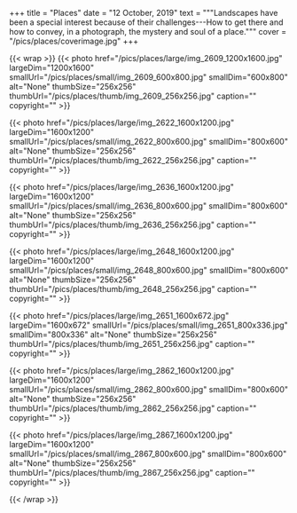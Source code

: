+++
title = "Places"
date = "12 October, 2019"
text = """Landscapes have been a special interest because of their challenges---How to get there and how to convey, in a photograph, the mystery and soul of a place."""
cover = "/pics/places/coverimage.jpg"
+++

{{< wrap >}}
{{< photo href="/pics/places/large/img_2609_1200x1600.jpg" largeDim="1200x1600" smallUrl="/pics/places/small/img_2609_600x800.jpg" smallDim="600x800" alt="None" thumbSize="256x256" thumbUrl="/pics/places/thumb/img_2609_256x256.jpg" caption="" copyright="" >}}

{{< photo href="/pics/places/large/img_2622_1600x1200.jpg" largeDim="1600x1200" smallUrl="/pics/places/small/img_2622_800x600.jpg" smallDim="800x600" alt="None" thumbSize="256x256" thumbUrl="/pics/places/thumb/img_2622_256x256.jpg" caption="" copyright="" >}}

{{< photo href="/pics/places/large/img_2636_1600x1200.jpg" largeDim="1600x1200" smallUrl="/pics/places/small/img_2636_800x600.jpg" smallDim="800x600" alt="None" thumbSize="256x256" thumbUrl="/pics/places/thumb/img_2636_256x256.jpg" caption="" copyright="" >}}

{{< photo href="/pics/places/large/img_2648_1600x1200.jpg" largeDim="1600x1200" smallUrl="/pics/places/small/img_2648_800x600.jpg" smallDim="800x600" alt="None" thumbSize="256x256" thumbUrl="/pics/places/thumb/img_2648_256x256.jpg" caption="" copyright="" >}}

{{< photo href="/pics/places/large/img_2651_1600x672.jpg" largeDim="1600x672" smallUrl="/pics/places/small/img_2651_800x336.jpg" smallDim="800x336" alt="None" thumbSize="256x256" thumbUrl="/pics/places/thumb/img_2651_256x256.jpg" caption="" copyright="" >}}

{{< photo href="/pics/places/large/img_2862_1600x1200.jpg" largeDim="1600x1200" smallUrl="/pics/places/small/img_2862_800x600.jpg" smallDim="800x600" alt="None" thumbSize="256x256" thumbUrl="/pics/places/thumb/img_2862_256x256.jpg" caption="" copyright="" >}}

{{< photo href="/pics/places/large/img_2867_1600x1200.jpg" largeDim="1600x1200" smallUrl="/pics/places/small/img_2867_800x600.jpg" smallDim="800x600" alt="None" thumbSize="256x256" thumbUrl="/pics/places/thumb/img_2867_256x256.jpg" caption="" copyright="" >}}

{{< /wrap >}}